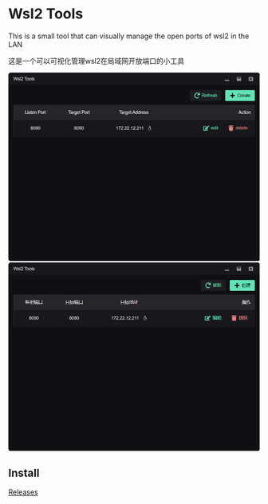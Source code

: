 # Wsl2 Tools

This is a small tool that can visually manage the open ports of wsl2 in the LAN

这是一个可以可视化管理wsl2在局域网开放端口的小工具

![](./screenshots/screenshoot2.png)
![](./screenshots/screenshoot.png)

## Install

[Releases](https://github.com/lisiur/wsl2tools/releases)
